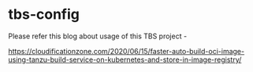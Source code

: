 # tbs-config

Please refer this blog about usage of this TBS project - 

https://cloudificationzone.com/2020/06/15/faster-auto-build-oci-image-using-tanzu-build-service-on-kubernetes-and-store-in-image-registry/
